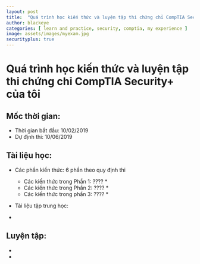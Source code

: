 ```yaml
---
layout: post
title:  "Quá trình học kiến thức và luyện tập thi chứng chỉ CompTIA Security+ của tôi"
author: blackeye
categories: [ learn and practice, security, comptia, my experience ]
image: assets/images/myexam.jpg
securityplus: true
---
```


# Quá trình học kiến thức và luyện tập thi chứng chỉ CompTIA Security+ của tôi

## Mốc thời gian:
* Thời gian bắt đầu: 10/02/2019
* Dự định thi: 10/06/2019

## Tài liệu học:
* Các phần kiến thức: 6 phần theo quy định thi
    * Các kiến thức trong Phần 1: ????
        * 
    * Các kiến thức trong Phần 2: ????
        * 
    * Các kiến thức trong phần 3: ????
        * 
        
* Tài liệu tập trung học:
* 

## Luyện tập:
* 
* 